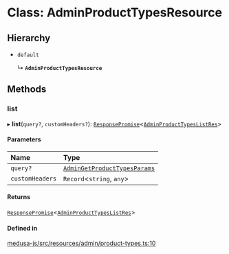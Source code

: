 # Class: AdminProductTypesResource

## Hierarchy

- `default`

  ↳ **`AdminProductTypesResource`**

## Methods

### list

▸ **list**(`query?`, `customHeaders?`): [`ResponsePromise`](../modules/internal.md#responsepromise)<[`AdminProductTypesListRes`](../modules/internal-19.md#adminproducttypeslistres)\>

#### Parameters

| Name | Type |
| :------ | :------ |
| `query?` | [`AdminGetProductTypesParams`](internal-19.AdminGetProductTypesParams.md) |
| `customHeaders` | `Record`<`string`, `any`\> |

#### Returns

[`ResponsePromise`](../modules/internal.md#responsepromise)<[`AdminProductTypesListRes`](../modules/internal-19.md#adminproducttypeslistres)\>

#### Defined in

[medusa-js/src/resources/admin/product-types.ts:10](https://github.com/cloudnepal/medusa/blob/546577a8/packages/medusa-js/src/resources/admin/product-types.ts#L10)
